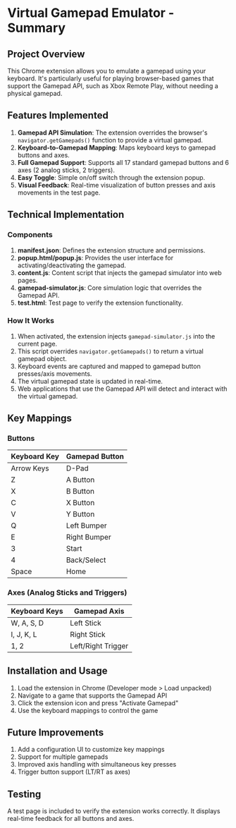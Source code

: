 # Virtual Gamepad Emulator - Summary

## Project Overview

This Chrome extension allows you to emulate a gamepad using your keyboard. It's particularly useful for playing browser-based games that support the Gamepad API, such as Xbox Remote Play, without needing a physical gamepad.

## Features Implemented

1. **Gamepad API Simulation**: The extension overrides the browser's `navigator.getGamepads()` function to provide a virtual gamepad.
2. **Keyboard-to-Gamepad Mapping**: Maps keyboard keys to gamepad buttons and axes.
3. **Full Gamepad Support**: Supports all 17 standard gamepad buttons and 6 axes (2 analog sticks, 2 triggers).
4. **Easy Toggle**: Simple on/off switch through the extension popup.
5. **Visual Feedback**: Real-time visualization of button presses and axis movements in the test page.

## Technical Implementation

### Components

1. **manifest.json**: Defines the extension structure and permissions.
2. **popup.html/popup.js**: Provides the user interface for activating/deactivating the gamepad.
3. **content.js**: Content script that injects the gamepad simulator into web pages.
4. **gamepad-simulator.js**: Core simulation logic that overrides the Gamepad API.
5. **test.html**: Test page to verify the extension functionality.

### How It Works

1. When activated, the extension injects `gamepad-simulator.js` into the current page.
2. This script overrides `navigator.getGamepads()` to return a virtual gamepad object.
3. Keyboard events are captured and mapped to gamepad button presses/axis movements.
4. The virtual gamepad state is updated in real-time.
5. Web applications that use the Gamepad API will detect and interact with the virtual gamepad.

## Key Mappings

### Buttons
| Keyboard Key | Gamepad Button |
|-------------|----------------|
| Arrow Keys  | D-Pad          |
| Z           | A Button       |
| X           | B Button       |
| C           | X Button       |
| V           | Y Button       |
| Q           | Left Bumper    |
| E           | Right Bumper   |
| 3           | Start          |
| 4           | Back/Select    |
| Space       | Home           |

### Axes (Analog Sticks and Triggers)
| Keyboard Keys | Gamepad Axis      |
|--------------|-------------------|
| W, A, S, D   | Left Stick        |
| I, J, K, L   | Right Stick       |
| 1, 2         | Left/Right Trigger|

## Installation and Usage

1. Load the extension in Chrome (Developer mode > Load unpacked)
2. Navigate to a game that supports the Gamepad API
3. Click the extension icon and press "Activate Gamepad"
4. Use the keyboard mappings to control the game

## Future Improvements

1. Add a configuration UI to customize key mappings
2. Support for multiple gamepads
3. Improved axis handling with simultaneous key presses
4. Trigger button support (LT/RT as axes)

## Testing

A test page is included to verify the extension works correctly. It displays real-time feedback for all buttons and axes.

